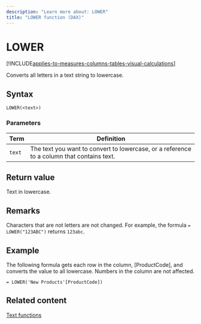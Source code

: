 ```yaml
---
description: "Learn more about: LOWER"
title: "LOWER function (DAX)"
---
```

# LOWER

[!INCLUDE[applies-to-measures-columns-tables-visual-calculations](includes/applies-to-measures-columns-tables-visual-calculations.md)]

Converts all letters in a text string to lowercase.

## Syntax

```dax
LOWER(<text>)
```

### Parameters

|Term|Definition|
|--------|--------------|
|`text`|The text you want to convert to lowercase, or a reference to a column that contains text.|

## Return value

Text in lowercase.

## Remarks

Characters that are not letters are not changed. For example, the formula `= LOWER("123ABC")` returns `123abc`.

## Example

The following formula gets each row in the column, [ProductCode], and converts the value to all lowercase. Numbers in the column are not affected.

```dax
= LOWER('New Products'[ProductCode])
```

## Related content

[Text functions](text-functions-dax.md)
